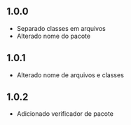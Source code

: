 ## 1.0.0
* Separado classes em arquivos
* Alterado nome do pacote

## 1.0.1
* Alterado nome de arquivos e classes

## 1.0.2
* Adicionado verificador de pacote